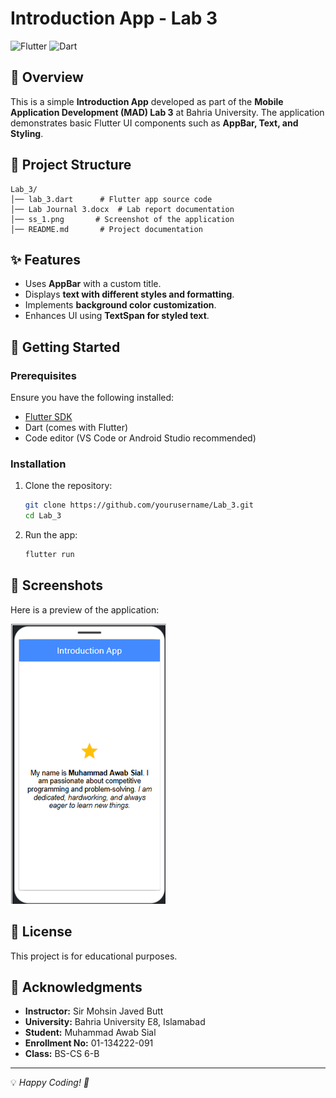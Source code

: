 # Introduction App - Lab 3

![Flutter](https://img.shields.io/badge/Flutter-Framework-blue?logo=flutter)
![Dart](https://img.shields.io/badge/Dart-Language-blue?logo=dart)

## 📌 Overview
This is a simple **Introduction App** developed as part of the **Mobile Application Development (MAD) Lab 3** at Bahria University. The application demonstrates basic Flutter UI components such as **AppBar, Text, and Styling**.

## 📁 Project Structure
```
Lab_3/
│── lab_3.dart      # Flutter app source code
│── Lab Journal 3.docx  # Lab report documentation
│── ss_1.png       # Screenshot of the application
│── README.md       # Project documentation
```

## ✨ Features
- Uses **AppBar** with a custom title.
- Displays **text with different styles and formatting**.
- Implements **background color customization**.
- Enhances UI using **TextSpan for styled text**.

## 🚀 Getting Started
### Prerequisites
Ensure you have the following installed:
- [Flutter SDK](https://flutter.dev/docs/get-started/install)
- Dart (comes with Flutter)
- Code editor (VS Code or Android Studio recommended)

### Installation
1. Clone the repository:
   ```sh
   git clone https://github.com/yourusername/Lab_3.git
   cd Lab_3
   ```
2. Run the app:
   ```sh
   flutter run
   ```

## 📸 Screenshots
Here is a preview of the application:

![App Screenshot](ss_1.png)

## 📜 License
This project is for educational purposes.

## 🙌 Acknowledgments
- **Instructor:** Sir Mohsin Javed Butt
- **University:** Bahria University E8, Islamabad
- **Student:** Muhammad Awab Sial
- **Enrollment No:** 01-134222-091
- **Class:** BS-CS 6-B

---
💡 *Happy Coding! 🎉*


